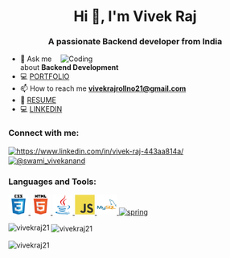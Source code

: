 <h1 align="center">Hi 👋, I'm Vivek Raj</h1>
<h3 align="center">A passionate Backend developer from India</h3>
<img align="right" alt="Coding" width="400" src="https://us.123rf.com/450wm/7romawka7/7romawka71901/7romawka7190100004/126259705-cute-little-boy-creating-smart-robot-robotics-and-programming-it-coding-for-kids-vector-illustration.jpg?ver=6"> 

- 💬 Ask me about **Backend Development**
- 💻 [PORTFOLIO](vivekraj21.github.io)
- 📫 How to reach me **vivekrajrollno21@gmail.com**
- 📄 [RESUME](https://drive.google.com/file/d/1G-ng6BqGpH8Z2tQgjQpaMJvS0Wp-G31D/view?usp=sharing)
- 💻 [LINKEDIN](https://www.linkedin.com/in/vivek-raj-443aa814a/)
<h3 align="left">Connect with me:</h3>
<p align="left">
<a href="https://linkedin.com/in/https://www.linkedin.com/in/vivek-raj-443aa814a/" target="blank"><img align="center" src="https://raw.githubusercontent.com/rahuldkjain/github-profile-readme-generator/master/src/images/icons/Social/linked-in-alt.svg" alt="https://www.linkedin.com/in/vivek-raj-443aa814a/" height="30" width="40" /></a>
<a href="https://www.hackerrank.com/@swami_vivekanand" target="blank"><img align="center" src="https://raw.githubusercontent.com/rahuldkjain/github-profile-readme-generator/master/src/images/icons/Social/hackerrank.svg" alt="@swami_vivekanand" height="30" width="40" /></a>
</p>

<h3 align="left">Languages and Tools:</h3>
<p align="left"> <a href="https://www.w3schools.com/css/" target="_blank" rel="noreferrer"> <img src="https://raw.githubusercontent.com/devicons/devicon/master/icons/css3/css3-original-wordmark.svg" alt="css3" width="40" height="40"/> </a> <a href="https://www.w3.org/html/" target="_blank" rel="noreferrer"> <img src="https://raw.githubusercontent.com/devicons/devicon/master/icons/html5/html5-original-wordmark.svg" alt="html5" width="40" height="40"/> </a> <a href="https://www.java.com" target="_blank" rel="noreferrer"> <img src="https://raw.githubusercontent.com/devicons/devicon/master/icons/java/java-original.svg" alt="java" width="40" height="40"/> </a> <a href="https://developer.mozilla.org/en-US/docs/Web/JavaScript" target="_blank" rel="noreferrer"> <img src="https://raw.githubusercontent.com/devicons/devicon/master/icons/javascript/javascript-original.svg" alt="javascript" width="40" height="40"/> </a> <a href="https://www.mysql.com/" target="_blank" rel="noreferrer"> <img src="https://raw.githubusercontent.com/devicons/devicon/master/icons/mysql/mysql-original-wordmark.svg" alt="mysql" width="40" height="40"/> </a> <a href="https://spring.io/" target="_blank" rel="noreferrer"> <img src="https://www.vectorlogo.zone/logos/springio/springio-icon.svg" alt="spring" width="40" height="40"/> </a> </p>

<p><img align="left" src="https://github-readme-stats.vercel.app/api/top-langs?username=vivekraj21&show_icons=true&locale=en&layout=compact" alt="vivekraj21" /></p>

<p>&nbsp;<img align="center" src="https://github-readme-stats.vercel.app/api?username=vivekraj21&show_icons=true&locale=en" alt="vivekraj21" /></p>

<p><img align="center" src="https://github-readme-streak-stats.herokuapp.com/?user=vivekraj21&" alt="vivekraj21" /></p>
